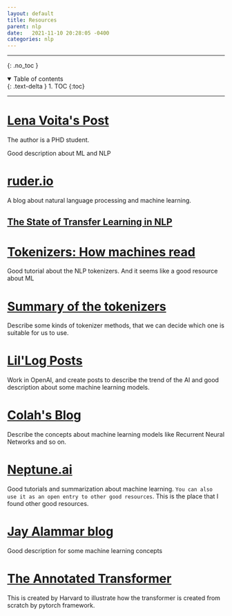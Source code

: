 ```yaml
---
layout: default
title: Resources
parent: nlp
date:   2021-11-10 20:28:05 -0400
categories: nlp
---
```



---
{: .no_toc }

<details open markdown="block">
  <summary>
    Table of contents
  </summary>
  {: .text-delta }
1. TOC
{:toc}
</details>

---

# [Lena Voita's Post](https://lena-voita.github.io/posts.html)

The author is a PHD student.

Good description about ML and NLP

# [ruder.io](https://www.ruder.io/)

A blog about natural language processing and machine learning.

## [The State of Transfer Learning in NLP](https://www.ruder.io/state-of-transfer-learning-in-nlp/)

# [Tokenizers: How machines read](https://blog.floydhub.com/tokenization-nlp/#wordpiece)

Good tutorial about the NLP tokenizers. And it seems like a good resource about ML

# [Summary of the tokenizers](https://huggingface.co/docs/transformers/tokenizer_summary)

Describe some kinds of tokenizer methods, that we can decide which one is suitable for us to use.

# [Lil'Log Posts](https://lilianweng.github.io/)

Work in OpenAI, and create posts to describe the trend of the AI and good description about some machine learning models.

# [Colah's Blog](https://colah.github.io/)
Describe the concepts about machine learning models like Recurrent Neural Networks and so on.

# [Neptune.ai](https://neptune.ai/blog/how-to-code-bert-using-pytorch-tutorial)

Good tutorials and summarization about machine learning. `You can also use it as an open entry to other good resources`. This is the place that I found other good
resources.

# [Jay Alammar blog](https://jalammar.github.io/illustrated-transformer/)

Good description for some machine learning concepts

# [The Annotated Transformer](https://nlp.seas.harvard.edu/annotated-transformer/)

This is created by Harvard to illustrate how the transformer is created from scratch by pytorch framework.
